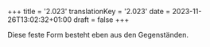 +++
title = '2.023'
translationKey = '2.023'
date = 2023-11-26T13:02:32+01:00
draft = false
+++

Diese feste Form besteht eben aus den Gegenständen.
